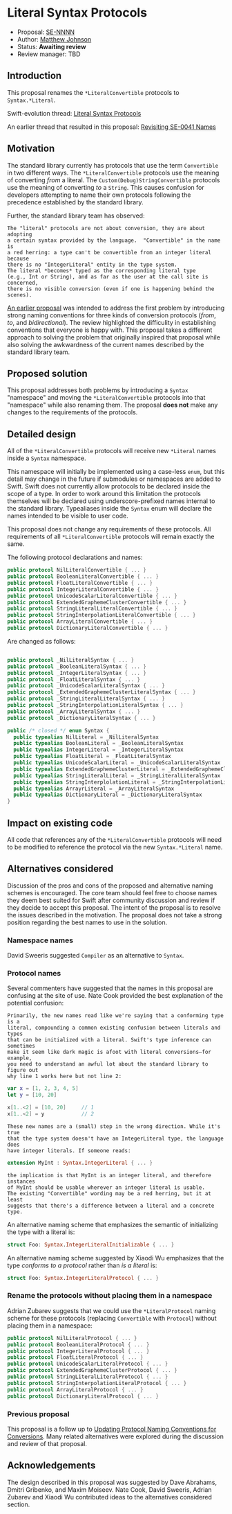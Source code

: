 # Literal Syntax Protocols

* Proposal: [SE-NNNN](NNNN-literal-syntax-protocols.md)
* Author: [Matthew Johnson](https://github.com/anandabits)
* Status: **Awaiting review**
* Review manager: TBD

## Introduction

This proposal renames the `*LiteralConvertible` protocols to `Syntax.*Literal`.  

Swift-evolution thread: [Literal Syntax Protocols](http://thread.gmane.org/gmane.comp.lang.swift.evolution/21441)

An earlier thread that resulted in this proposal: [Revisiting SE-0041 Names](http://thread.gmane.org/gmane.comp.lang.swift.evolution/21290)

## Motivation

The standard library currently has protocols that use the term `Convertible` in two different ways.  The `*LiteralConvertible` protocols use the meaning of converting *from* a literal.  The `Custom(Debug)StringConvertible` protocols use the meaning of converting *to* a `String`.  This causes confusion for developers attempting to name their own protocols following the precedence established by the standard library.

Further, the standard library team has observed:

    The "literal" protocols are not about conversion, they are about adopting
    a certain syntax provided by the language.  "Convertible" in the name is 
    a red herring: a type can't be convertible from an integer literal because 
    there is no "IntegerLiteral" entity in the type system.  
    The literal *becomes* typed as the corresponding literal type 
    (e.g., Int or String), and as far as the user at the call site is concerned, 
    there is no visible conversion (even if one is happening behind the scenes).

[An earlier proposal](https://github.com/apple/swift-evolution/blob/master/proposals/0041-conversion-protocol-conventions.md) was intended to address the first problem by introducing strong naming conventions for three kinds of conversion protocols (*from*, *to*, and *bidirectional*).  The review highlighted the difficulity in establishing conventions that everyone is happy with.  This proposal takes a different approach to solving the problem that originally inspired that proposal while also solving the awkwardness of the current names described by the standard library team.

## Proposed solution

This proposal addresses both problems by introducing a `Syntax` "namespace" and moving the `*LiteralConvertible` protocols into that "namespace" while also renaming them.  The proposal **does not** make any changes to the requirements of the protocols.

## Detailed design

All of the `*LiteralConvertible` protocols will receive new `*Literal` names inside a `Syntax` namespace.  

This namespace will initially be implemented using a case-less `enum`, but this detail may change in the future if submodules or namespaces are added to Swift.  Swift does not currently allow protocols to be declared inside the scope of a type.  In order to work around this limitation the protocols themselves will be declared using underscore-prefixed names internal to the standard library.  Typealiases inside the `Syntax` enum will declare the names intended to be visible to user code.

This proposal does not change any requirements of these protocols.  All requirements of all `*LiteralConvertible` protocols will remain exactly the same.

The following protocol declarations and names:

```swift
public protocol NilLiteralConvertible { ... }
public protocol BooleanLiteralConvertible { ... }
public protocol FloatLiteralConvertible { ... }
public protocol IntegerLiteralConvertible { ... }
public protocol UnicodeScalarLiteralConvertible { ... }
public protocol ExtendedGraphemeClusterConvertible { ... }
public protocol StringLiteralLiteralConvertible { ... }
public protocol StringInterpolationLiteralConvertible { ... }
public protocol ArrayLiteralConvertible { ... }
public protocol DictionaryLiteralConvertible { ... }
```

Are changed as follows:

```swift

public protocol _NilLiteralSyntax { ... }
public protocol _BooleanLiteralSyntax { ... }
public protocol _IntegerLiteralSyntax { ... }
public protocol _FloatLiteralSyntax { ... }
public protocol _UnicodeScalarLiteralSyntax { ... }
public protocol _ExtendedGraphemeClusterLiteralSyntax { ... }
public protocol _StringLiteralLiteralSyntax { ... }
public protocol _StringInterpolationLiteralSyntax { ... }
public protocol _ArrayLiteralSyntax { ... }
public protocol _DictionaryLiteralSyntax { ... }

public /* closed */ enum Syntax {
  public typealias NilLiteral = _NilLiteralSyntax
  public typealias BooleanLiteral = _BooleanLiteralSyntax
  public typealias IntegerLiteral = _IntegerLiteralSyntax
  public typealias FloatLiteral = _FloatLiteralSyntax
  public typealias UnicodeScalarLiteral = _UnicodeScalarLiteralSyntax
  public typealias ExtendedGraphemeClusterLiteral = _ExtendedGraphemeClusterLiteralSyntax
  public typealias StringLiteralLiteral = _StringLiteralLiteralSyntax
  public typealias StringInterplolationLiteral = _StringInterpolationLiteralSyntax
  public typealias ArrayrLiteral = _ArrayLiteralSyntax
  public typealias DictionaryLiteral = _DictionaryLiteralSyntax
}
```

## Impact on existing code

All code that references any of the `*LiteralConvertible` protocols will need to be modified to reference the protocol via the new `Syntax.*Literal` name.

## Alternatives considered

Discussion of the pros and cons of the proposed and alternative naming schemes is encouraged.  The core team should feel free to choose names they deem best suited for Swift after community discussion and review if they decide to accept this proposal.  The intent of the proposal is to resolve the issues described in the motivation.  The proposal does not take a strong position regarding the best names to use in the solution.

### Namespace names

David Sweeris suggested `Compiler` as an alternative to `Syntax`.  

### Protocol names

Several commenters have suggested that the names in this proposal are confusing at the site of use.  Nate Cook provided the best explanation of the potential confusion:

    Primarily, the new names read like we're saying that a conforming type is a 
    literal, compounding a common existing confusion between literals and types 
    that can be initialized with a literal. Swift's type inference can sometimes 
    make it seem like dark magic is afoot with literal conversions—for example, 
    you need to understand an awful lot about the standard library to figure out 
    why line 1 works here but not line 2:

```swift
var x = [1, 2, 3, 4, 5]
let y = [10, 20]

x[1..<2] = [10, 20]     // 1
x[1..<2] = y            // 2
```

    These new names are a (small) step in the wrong direction. While it's true 
    that the type system doesn't have an IntegerLiteral type, the language does 
    have integer literals. If someone reads:

```swift
extension MyInt : Syntax.IntegerLiteral { ... }
```

    the implication is that MyInt is an integer literal, and therefore instances 
    of MyInt should be usable wherever an integer literal is usable. 
    The existing "Convertible" wording may be a red herring, but it at least 
    suggests that there's a difference between a literal and a concrete type.

An alternative naming scheme that emphasizes the semantic of initializing the type with a literal is:

```swift
struct Foo: Syntax.IntegerLiteralInitializable { ... }
```

An alternative naming scheme suggested by Xiaodi Wu emphasizes that the type *conforms to a protocol* rather than *is a literal* is:

```swift
struct Foo: Syntax.IntegerLiteralProtocol { ... }
```

### Rename the protocols without placing them in a namespace

Adrian Zubarev suggests that we could use the `*LiteralProtocol` naming scheme for these protocols (replacing `Convertible` with `Protocol`) without placing them in a namespace:

```swift
public protocol NilLiteralProtocol { ... }
public protocol BooleanLiteralProtocol { ... }
public protocol IntegerLiteralProtocol { ... }
public protocol FloatLiteralProtocol { ... }
public protocol UnicodeScalarLiteralProtocol { ... }
public protocol ExtendedGraphemeClusterProtocol { ... }
public protocol StringLiteralLiteralProtocol { ... }
public protocol StringInterpolationLiteralProtocol { ... }
public protocol ArrayLiteralProtocol { ... }
public protocol DictionaryLiteralProtocol { ... }
```

### Previous proposal

This proposal is a follow up to [Updating Protocol Naming Conventions for Conversions](https://github.com/apple/swift-evolution/blob/master/proposals/0041-conversion-protocol-conventions.md).  Many related alternatives were explored during the discussion and review of that proposal.

## Acknowledgements

The design described in this proposal was suggested by Dave Abrahams, Dmitri Gribenko, and Maxim Moiseev.  Nate Cook, David Sweeris, Adrian Zubarev and Xiaodi Wu contributed ideas to the alternatives considered section.
